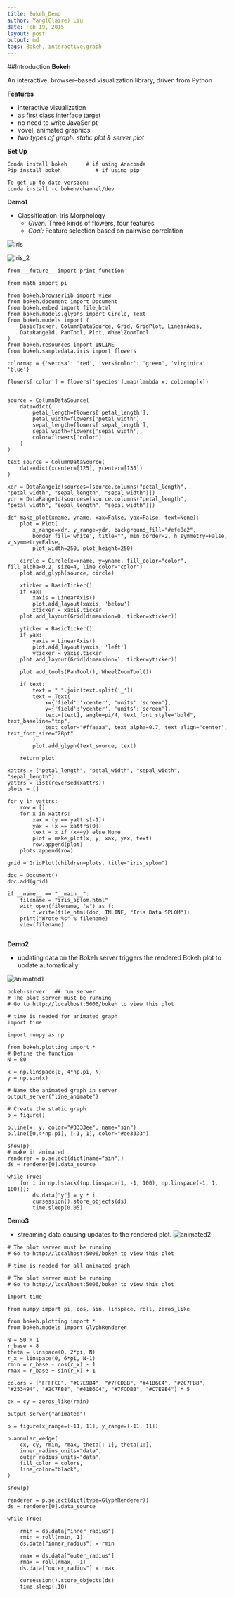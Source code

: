 ```yaml
---
title: Bokeh_Demo 
author: Yang(Claire) Liu
date: Feb 19, 2015
layout: post
output: md
tags: Bokeh, interactive,graph
---
```


##Introduction
**Bokeh**

An interactive, browser–based visualization library, driven from Python

**Features**

* interactive visualization
* as first class interface target
* no need to write JavaScript
* vovel, animated graphics
 * *two types of graph: static plot & server plot*

**Set Up**

```
Conda install bokeh      # if using Anaconda
Pip install bokeh           # if using pip

To get up-to-date version:
conda install -c bokeh/channel/dev 
```
**Demo1**

* Classification-Iris Morphology
  * *Given:*
  Three kinds of flowers, four features
  * *Goal:* 
  Feature selection based on pairwise correlation

![iris](https://cloud.githubusercontent.com/assets/10662777/7507077/ec531bd8-f437-11e4-8951-c5cfd1527c4a.png)

![iris_2](https://cloud.githubusercontent.com/assets/10662777/7507083/00ea3086-f438-11e4-8e84-fd9e7f6dbc94.png)

```
from __future__ import print_function

from math import pi

from bokeh.browserlib import view
from bokeh.document import Document
from bokeh.embed import file_html
from bokeh.models.glyphs import Circle, Text
from bokeh.models import (
    BasicTicker, ColumnDataSource, Grid, GridPlot, LinearAxis,
    DataRange1d, PanTool, Plot, WheelZoomTool
)
from bokeh.resources import INLINE
from bokeh.sampledata.iris import flowers

colormap = {'setosa': 'red', 'versicolor': 'green', 'virginica': 'blue'}

flowers['color'] = flowers['species'].map(lambda x: colormap[x])


source = ColumnDataSource(
    data=dict(
        petal_length=flowers['petal_length'],
        petal_width=flowers['petal_width'],
        sepal_length=flowers['sepal_length'],
        sepal_width=flowers['sepal_width'],
        color=flowers['color']
    )
)

text_source = ColumnDataSource(
    data=dict(xcenter=[125], ycenter=[135])
)

xdr = DataRange1d(sources=[source.columns("petal_length", "petal_width", "sepal_length", "sepal_width")])
ydr = DataRange1d(sources=[source.columns("petal_length", "petal_width", "sepal_length", "sepal_width")])

def make_plot(xname, yname, xax=False, yax=False, text=None):
    plot = Plot(
        x_range=xdr, y_range=ydr, background_fill="#efe8e2",
        border_fill='white', title="", min_border=2, h_symmetry=False, v_symmetry=False,
        plot_width=250, plot_height=250)

    circle = Circle(x=xname, y=yname, fill_color="color", fill_alpha=0.2, size=4, line_color="color")
    plot.add_glyph(source, circle)

    xticker = BasicTicker()
    if xax:
        xaxis = LinearAxis()
        plot.add_layout(xaxis, 'below')
        xticker = xaxis.ticker
    plot.add_layout(Grid(dimension=0, ticker=xticker))

    yticker = BasicTicker()
    if yax:
        yaxis = LinearAxis()
        plot.add_layout(yaxis, 'left')
        yticker = yaxis.ticker
    plot.add_layout(Grid(dimension=1, ticker=yticker))

    plot.add_tools(PanTool(), WheelZoomTool())

    if text:
        text = " ".join(text.split('_'))
        text = Text(
            x={'field':'xcenter', 'units':'screen'},
            y={'field':'ycenter', 'units':'screen'},
            text=[text], angle=pi/4, text_font_style="bold", text_baseline="top",
            text_color="#ffaaaa", text_alpha=0.7, text_align="center", text_font_size="28pt"
        )
        plot.add_glyph(text_source, text)

    return plot

xattrs = ["petal_length", "petal_width", "sepal_width", "sepal_length"]
yattrs = list(reversed(xattrs))
plots = []

for y in yattrs:
    row = []
    for x in xattrs:
        xax = (y == yattrs[-1])
        yax = (x == xattrs[0])
        text = x if (x==y) else None
        plot = make_plot(x, y, xax, yax, text)
        row.append(plot)
    plots.append(row)

grid = GridPlot(children=plots, title="iris_splom")

doc = Document()
doc.add(grid)

if __name__ == "__main__":
    filename = "iris_splom.html"
    with open(filename, "w") as f:
        f.write(file_html(doc, INLINE, "Iris Data SPLOM"))
    print("Wrote %s" % filename)
    view(filename)
    
 ```

**Demo2**

* updating data on the Bokeh server triggers the rendered Bokeh plot to update automatically

![animated1](https://cloud.githubusercontent.com/assets/10662777/7507088/0b6c97ba-f438-11e4-9d7a-19e985fc46af.png)

```
bokeh-server   ## run server
# The plot server must be running
# Go to http://localhost:5006/bokeh to view this plot

# time is needed for animated graph
import time

import numpy as np

from bokeh.plotting import *
# Define the function
N = 80

x = np.linspace(0, 4*np.pi, N)
y = np.sin(x)

# Name the animated graph in server
output_server("line_animate")

# Create the static graph
p = figure()

p.line(x, y, color="#3333ee", name="sin")
p.line([0,4*np.pi], [-1, 1], color="#ee3333")

show(p)
# make it animated
renderer = p.select(dict(name="sin"))
ds = renderer[0].data_source

while True:
    for i in np.hstack((np.linspace(1, -1, 100), np.linspace(-1, 1, 100))):
        ds.data["y"] = y * i
        cursession().store_objects(ds)
        time.sleep(0.05)

```

**Demo3**

* streaming data causing updates to the rendered plot.
![animated2](https://cloud.githubusercontent.com/assets/10662777/7507090/1a8dae50-f438-11e4-89c7-3ff8a0147499.png)

```
# The plot server must be running
# Go to http://localhost:5006/bokeh to view this plot

# time is needed for all animated graph

# The plot server must be running
# Go to http://localhost:5006/bokeh to view this plot

import time

from numpy import pi, cos, sin, linspace, roll, zeros_like

from bokeh.plotting import *
from bokeh.models import GlyphRenderer

N = 50 + 1
r_base = 8
theta = linspace(0, 2*pi, N)
r_x = linspace(0, 6*pi, N-1)
rmin = r_base - cos(r_x) - 1
rmax = r_base + sin(r_x) + 1

colors = ["FFFFCC", "#C7E9B4", "#7FCDBB", "#41B6C4", "#2C7FB8", "#253494", "#2C7FB8", "#41B6C4", "#7FCDBB", "#C7E9B4"] * 5

cx = cy = zeros_like(rmin)

output_server("animated")

p = figure(x_range=[-11, 11], y_range=[-11, 11])

p.annular_wedge(
    cx, cy, rmin, rmax, theta[:-1], theta[1:],
    inner_radius_units="data",
    outer_radius_units="data",
    fill_color = colors,
    line_color="black",
)

show(p)

renderer = p.select(dict(type=GlyphRenderer))
ds = renderer[0].data_source

while True:

    rmin = ds.data["inner_radius"]
    rmin = roll(rmin, 1)
    ds.data["inner_radius"] = rmin

    rmax = ds.data["outer_radius"]
    rmax = roll(rmax, -1)
    ds.data["outer_radius"] = rmax

    cursession().store_objects(ds)
    time.sleep(.10)
    
```

